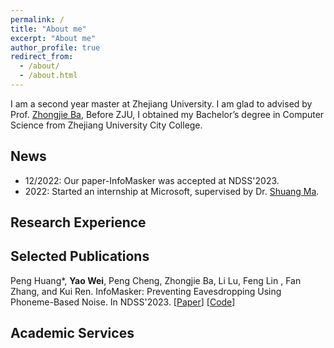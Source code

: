 ```yaml
---
permalink: /
title: "About me"
excerpt: "About me"
author_profile: true
redirect_from: 
  - /about/
  - /about.html
---
```


 I am a second year master at Zhejiang University. I am glad to advised by Prof. [Zhongjie Ba](https://scholar.google.com/citations?user=dO2kc6kAAAAJ), Before ZJU, I obtained my Bachelor’s degree in Computer Science from Zhejiang University City College.

News
------
- 12/2022: Our paper-InfoMasker was accepted at NDSS'2023.
- 2022: Started an internship at Microsoft, supervised by Dr. [Shuang Ma](https://www.shuangma.me/).

Research Experience
------


Selected Publications
------

Peng Huang\*, **Yao Wei**, Peng Cheng, Zhongjie Ba, Li Lu, Feng Lin , Fan Zhang, and Kui Ren. InfoMasker: Preventing Eavesdropping Using Phoneme-Based Noise. In NDSS'2023. 
\[[Paper](https://www.ndss-symposium.org/wp-content/uploads/2023/02/ndss2023_f457_paper.pdf)\] \[[Code](https://desperado1999.github.io/projects/)\] 

Academic Services
------
